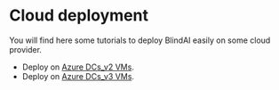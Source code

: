 # Cloud deployment

You will find here some tutorials to deploy BlindAI easily on some cloud provider.&#x20;

* Deploy on [Azure DCs\_v2 VMs](azure-dcsv2.md).
* Deploy on [Azure DCs\_v3 VMs](azure-dcsv3.md).

